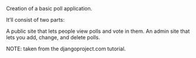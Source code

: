 Creation of a basic poll application.

It’ll consist of two parts:

A public site that lets people view polls and vote in them.
An admin site that lets you add, change, and delete polls.

NOTE: taken from the djangoproject.com tutorial. 